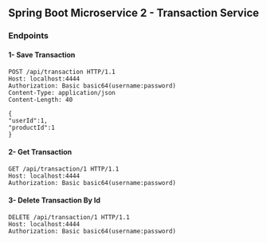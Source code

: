 ## Spring Boot Microservice 2 - Transaction Service

### Endpoints 

#### 1- Save Transaction
````
POST /api/transaction HTTP/1.1
Host: localhost:4444
Authorization: Basic basic64(username:password)
Content-Type: application/json
Content-Length: 40

{
"userId":1,
"productId":1
}
````
#### 2- Get Transaction
````
GET /api/transaction/1 HTTP/1.1
Host: localhost:4444
Authorization: Basic basic64(username:password)

````
#### 3- Delete Transaction By Id
````
DELETE /api/transaction/1 HTTP/1.1
Host: localhost:4444
Authorization: Basic basic64(username:password)
````
